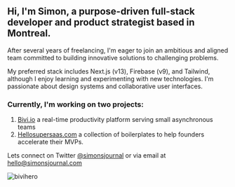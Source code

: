 ## Hi, I'm Simon, a purpose-driven full-stack developer and product strategist based in Montreal. 

After several years of freelancing, I'm eager to join an ambitious and aligned team committed to building innovative solutions to challenging problems.

My preferred stack includes Next.js (v13), Firebase (v9), and Tailwind, although I enjoy learning and experimenting with new technologies. I'm passionate about design systems and collaborative user interfaces.

### Currently, I'm working on two projects: 

1. [Bivi.io](https://bivi.io) a real-time productivity platform serving small asynchronous teams 
2. [Hellosupersaas.com](https://hellosupersaas.com) a collection of boilerplates to help founders accelerate their MVPs.

Lets connect on Twitter [@simonsjournal](https://twitter.com/simonsjournal) or via email at [hello@simonsjournal.com](mailto:hello@simonsjournal.com)


<!--
### Take a look at this video that showcases some of my work: 

<a href="http://www.youtube.com/watch?feature=player_embedded&v=KhGWbt1dAKQ
" target="_blank"><img src="http://img.youtube.com/vi/KhGWbt1dAKQ/0.jpg" 
alt="IMAGE ALT TEXT HERE" width="240" height="180" border="10" /></a>
-->
<!--
![bivihero02](https://user-images.githubusercontent.com/11487528/226699473-287a7ffd-e504-4edc-981e-2430a247ad83.png)
-->
![bivihero](https://user-images.githubusercontent.com/11487528/226699205-2180854e-fd58-4d16-ab75-45a64c88293b.png)
